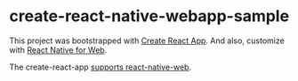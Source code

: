 create-react-native-webapp-sample
==========

This project was bootstrapped with [Create React App](https://github.com/facebookincubator/create-react-app). 
And also, customize with [React Native for Web](https://github.com/necolas/react-native-web).

The create-react-app [supports react-native-web](https://github.com/facebook/create-react-app/pull/407).